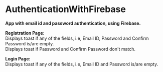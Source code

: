 # AuthenticationWithFirebase
**App with email id and password authentication, using Firebase.**

**Registration Page:**<br/>
Displays toast if any of the fields, i.e, Email ID, Password and Confirm Password is/are empty.<br/>
Displays toast if Password and Confirm Password don't match.

**Login Page:**<br/>
Displays toast if any of the fields, i.e, Email ID and Password is/are empty.

